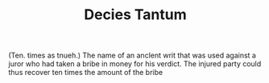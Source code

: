 ---
title: Decies Tantum
letter: D
permalink: "/definitions/bld-decies-tantum.html"
body: "(Ten. times as tnueh.) The name of an anclent writ that was used against a
  juror who had taken a bribe in money for his verdict. The injured party could thus
  recover ten times the amount of the bribe"
published_at: '2018-07-07'
source: Black's Law Dictionary 2nd Ed (1910)
layout: post
---
